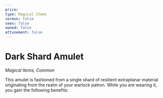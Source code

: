 ```yaml
---
price: 
type: Magical Items
vermun: false
seen: false
owned: false
attunement: false
---
```

# Dark Shard Amulet

*Magical Items, Common*

This amulet is fashioned from a single shard of resilient extraplanar material originating from the realm of your warlock patron. While you are wearing it, you gain the following benefits: